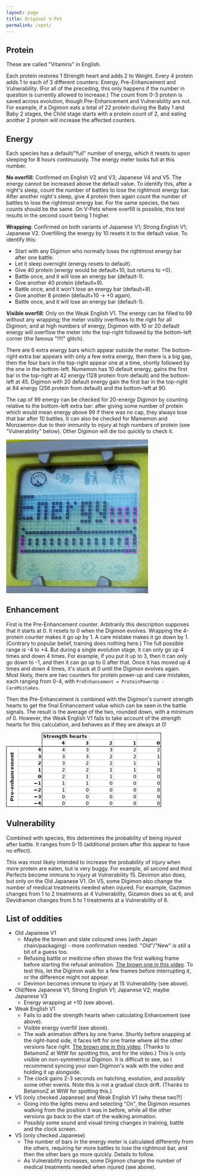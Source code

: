 ```yaml
---
layout: page
title: Original V-Pet
permalink: /vpet/
---
```


## Protein

These are called "Vitamins" in English.

Each protein restores 1 Strength heart and adds 2 to Weight. Every 4 protein adds 1 to each of 3 different counters: Energy, Pre-Enhancement and Vulnerability. (For all of the preceding, this only happens if the number in question is currently allowed to increase.) The count from 0-3 protein is saved across evolution, though Pre-Enhancement and Vulnerability are not. For example, if a Digimon eats a total of 22 protein during the Baby 1 and Baby 2 stages, the Child stage starts with a protein count of 2, and eating another 2 protein will increase the affected counters.

## Energy

Each species has a default/"full" number of energy, which it resets to upon sleeping for 8 hours continuously. The energy meter looks full at this number.

**No overfill**: Confirmed on English V2 and V3; Japanese V4 and V5. The energy cannot be increased above the default value. To identify this, after a night's sleep, count the number of battles to lose the rightmost energy bar. After another night's sleep, give 4 protein then again count the number of battles to lose the rightmost energy bar. For the same species, the two counts should be the same. On V-Pets where overfill is possible, this test results in the second count being 1 higher.

**Wrapping**: Confirmed on both variants of Japanese V1; Strong English V1; Japanese V2. Overfilling the energy by 10 resets it to the default value. To identify this: 

* Start with any Digimon who normally loses the rightmost energy bar after one battle.
* Let it sleep overnight (energy resets to default).
* Give 40 protein (energy would be default+10, but returns to +0).
* Battle once, and it will lose an energy bar (default-1).
* Give another 40 protein (default+9).
* Battle once, and it won't lose an energy bar (default+8).
* Give another 8 protein (default+10 -> +0 again).
* Battle once, and it will lose an energy bar (default-1).

**Visible overfill**: Only on the Weak English V1. The energy can be filled to 99 without any wrapping; the meter visibly overflows to the right for all Digimon; and at high numbers of energy, Digimon with 10 or 20 default energy will overflow the meter into the top-right followed by the bottom-left corner (the famous "!!!!" glitch).

There are 6 extra energy bars which appear outside the meter. The bottom-right extra bar appears with only a few extra energy, then there is a big gap, then the four bars in the top-right appear one at a time, shortly followed by the one in the bottom-left. Numemon has 10 default energy, gains the first bar in the top-right at 42 energy (128 protein from default) and the bottom-left at 45. Digimon with 20 default energy gain the first bar in the top-right at 84 energy (256 protein from default) and the bottom-left at 90. 

The cap of 99 energy can be checked for 20-energy Digimon by counting relative to the bottom-left extra bar: after giving some number of protein which would mean energy above 99 if there was no cap, they always lose that bar after 10 battles. It can also be checked for Mamemon and Monzaemon due to their immunity to injury at high numbers of protein (see "Vulnerability" below). Other Digimon will die too quickly to check it.

![Energy glitch](/images/vpet_energy_glitch.png)

## Enhancement

First is the Pre-Enhancement counter. Arbitrarily this description supposes that it starts at 0. It resets to 0 when the Digimon evolves. Wrapping the 4-protein counter makes it go up by 1. A care mistake makes it go down by 1. (Contrary to popular belief, training does nothing here.) The full possible range is -4 to +4. But during a single evolution stage, it can only go up 4 times and down 4 times. For example, if you put it up to 3, then it can only go down to -1, and then it can go up to 0 after that. Once it has moved up 4 times and down 4 times, it's stuck at 0 until the Digimon evolves again. Most likely, there are two counters for protein power-up and care mistakes, each ranging from 0-4, with `PreEnhancement = ProteinPowerUp - CareMistakes`.

Then the Pre-Enhancement is combined with the Digimon's current strength hearts to get the final Enhancement value which can be seen in the battle signals. The result is the average of the two, rounded down, with a minimum of 0. However, the Weak English V1 fails to take account of the strength hearts for this calculation, and behaves as if they are always at 0!

![Enhancement result table](/images/vpet_enhancement_table.png)

## Vulnerability

Combined with species, this determines the probability of being injured after battle. It ranges from 0-15 (additional protein after this appear to have no effect).

This was most likely intended to increase the probability of injury when more protein are eaten, but is very buggy. For example, all second and third Perfects become immune to injury at Vulnerability 15. Devimon also does, but only on the Old Japanese V1. On V5, some Digimon also change the number of medical treatments needed when injured. For example, Gazimon changes from 1 to 2 treatments at 4 Vulnerability, Gizamon does so at 6, and Devidramon changes from 5 to 1 treatments at a Vulnerability of 8.

## List of oddities

* Old Japanese V1
  * Maybe the brown and slate coloured ones (with Japan chain/packaging) - more confirmation needed. "Old"/"New" is still a bit of a guess too.
  * Refusing battle or medicine often shows the first walking frame before starting the refusal animation. [The brown one in this video](https://drive.google.com/file/d/0B-WY-Md6XwaxTDYzaU5SbmFwLTQ/view?usp=sharing). To test this, let the Digimon walk for a few frames before interrupting it, or the difference might not appear.
  * Devimon becomes immune to injury at 15 Vulnerability (see above).
* Old/New Japanese V1; Strong English V1; Japanese V2; maybe Japanese V3
  * Energy wrapping at +10 (see above).
* Weak English V1
  * Fails to add the strength hearts when calculating Enhancement (see above).
  * Visible energy overfill (see above).
  * The walk animation differs by one frame. Shortly before snapping at the right-hand side, it faces left for one frame where all the other versions face right. [The brown one in this video](https://drive.google.com/file/d/1rQY_LnlEg9O5bYbjvVNfN84Nm95OK-CS/view?usp=sharing). (Thanks to BetamonZ at WtW for spotting this, and for the video.) This is only visible on non-symmetrical Digimon. It is difficult to see, so I recommend syncing your own Digimon's walk with the video and holding it up alongside.
  * The clock gains 2-3 seconds on hatching, evolution, and possibly some other events. Note this is not a gradual clock drift. (Thanks to BetamonZ at WtW for spotting this.)
* V5 (only checked Japanese) and Weak English V1 (why these two?!)
  * Going into the lights menu and selecting "On", the Digimon resumes walking from the position it was in before, while all the other versions go back to the start of the walking animation.
  * Possibly some sound and visual timing changes in training, battle and the clock screen.
* V5 (only checked Japanese)
  * The number of bars in the energy meter is calculated differently from the others, requiring far more battles to lose the rightmost bar, and then the other bars go more quickly. Details to follow.
  * As Vulnerability increases, some Digimon change the number of medical treatments needed when injured (see above).

